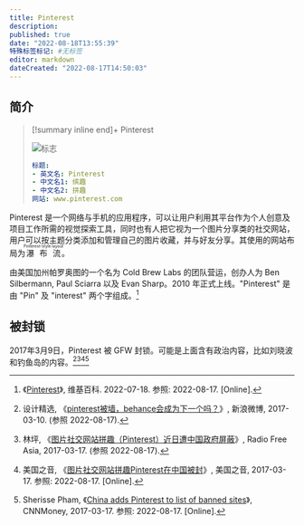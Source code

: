 ```yaml
---
title: Pinterest
description:
published: true
date: "2022-08-18T13:55:39"
特殊标签标记: #无标签
editor: markdown
dateCreated: "2022-08-17T14:50:03"
---
```


## 简介

> [!summary inline end]+ Pinterest
>
> ![标志](https://s3.tebi.io/ggame/website/Pinterest/pinterest-5.svg)
>
> ```yaml
> 标题:
> - 英文名: Pinterest
> - 中文名1: 缤趣
> - 中文名2: 拼趣
> 网站: www.pinterest.com
> ```

Pinterest 是一个网络与手机的应用程序，可以让用户利用其平台作为个人创意及项目工作所需的视觉探索工具，同时也有人把它视为一个图片分享类的社交网站，用户可以按主题分类添加和管理自己的图片收藏，并与好友分享。其使用的网站布局为<ruby>瀑布流<rp>(</rp><rt>Pinterest-style layout</rt><rp>)</rp></ruby>。

由美国加州帕罗奥图的一个名为 Cold Brew Labs 的团队营运，创办人为 Ben Silbermann, Paul Sciarra 以及 Evan Sharp。2010 年正式上线。"Pinterest" 是由 "Pin" 及 "interest" 两个字组成。[^72748632]

[^72748632]: 《[Pinterest](https://zh.wikipedia.org/wiki/Pinterest)》, 维基百科. 2022-07-18. 参照: 2022-08-17. [Online].

## 被封锁

2017年3月9日，Pinterest 被 GFW 封锁。可能是上面含有政治内容，比如刘晓波和钓鱼岛的内容。[^gfw_1][^gfw_2][^gfw_3][^gfw_4]

[^gfw_1]: 设计精选, 《[pinterest被墙，behance会成为下一个吗？](https://archive.ph/qOHUY "https://weibo.com/ttarticle/p/show?id=2309404083712286450993")》, 新浪微博, 2017-03-10. (参照 2022-08-17).
[^gfw_2]: 林坪, 《[图片社交网站拼趣（Pinterest）近日遭中国政府屏蔽](https://web.archive.org/web/20170319222442/http://www.rfa.org/mandarin/yataibaodao/meiti/yl-03172017125350.html)》, Radio Free Asia, 2017-03-17. (参照 2022-08-17).
[^gfw_3]: 美国之音, 《[图片社交网站拼趣Pinterest在中国被封](https://web.archive.org/web/20220114210350/https://www.voachinese.com/a/China-added-Pinterest-to-its-blocked-by-the-Great-Firewall-board-20170316/3769109.html)》, 美国之音, 2017-03-17. 参照: 2022-08-17. [Online].
[^gfw_4]: Sherisse Pham, 《[China adds Pinterest to list of banned sites](https://web.archive.org/web/20220814220243/https://money.cnn.com/2017/03/17/technology/pinterest-banned-china/)》, CNNMoney, 2017-03-17. 参照: 2022-08-17. [Online].
